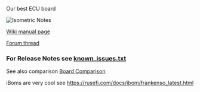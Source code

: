 Our best ECU board

![Isometric Notes](frankenso_top-isometric_notes.png)

[Wiki manual page](https://rusefi.com/wiki/index.php?title=Manual:Hardware_Frankenso_board)

[Forum thread](https://rusefi.com/forum/viewtopic.php?f=4&t=569)

### For Release Notes see [known_issues.txt](known_issues.txt)

See also comparison [Board Comparison](https://rusefi.com/wiki/index.php?title=Hardware:For_Sale)

iBoms are very cool see https://rusefi.com/docs/ibom/frankenso_latest.html